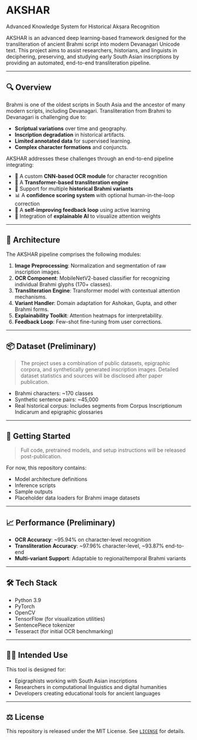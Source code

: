 # AKSHAR
Advanced Knowledge System for Historical Akṣara Recognition

AKSHAR is an advanced deep learning-based framework designed for the transliteration of ancient Brahmi script into modern Devanagari Unicode text. This project aims to assist researchers, historians, and linguists in deciphering, preserving, and studying early South Asian inscriptions by providing an automated, end-to-end transliteration pipeline.

---

## 🔍 Overview

Brahmi is one of the oldest scripts in South Asia and the ancestor of many modern scripts, including Devanagari. Transliteration from Brahmi to Devanagari is challenging due to:

- **Scriptual variations** over time and geography.
- **Inscription degradation** in historical artifacts.
- **Limited annotated data** for supervised learning.
- **Complex character formations** and conjuncts.

AKSHAR addresses these challenges through an end-to-end pipeline integrating:

- 🧠 A custom **CNN-based OCR module** for character recognition  
- 🔁 A **Transformer-based transliteration engine**  
- 🧪 Support for multiple **historical Brahmi variants**  
- 📊 A **confidence scoring system** with optional human-in-the-loop correction  
- 🧬 A **self-improving feedback loop** using active learning  
- 🧯 Integration of **explainable AI** to visualize attention weights  

---

## 🧱 Architecture

The AKSHAR pipeline comprises the following modules:

1. **Image Preprocessing**: Normalization and segmentation of raw inscription images.
2. **OCR Component**: MobileNetV2-based classifier for recognizing individual Brahmi glyphs (170+ classes).
3. **Transliteration Engine**: Transformer model with contextual attention mechanisms.
4. **Variant Handler**: Domain adaptation for Ashokan, Gupta, and other Brahmi forms.
5. **Explainability Toolkit**: Attention heatmaps for interpretability.
6. **Feedback Loop**: Few-shot fine-tuning from user corrections.

---

## 📦 Dataset (Preliminary)

> The project uses a combination of public datasets, epigraphic corpora, and synthetically generated inscription images. Detailed dataset statistics and sources will be disclosed after paper publication.

- Brahmi characters: ~170 classes
- Synthetic sentence pairs: ~45,000
- Real historical corpus: Includes segments from Corpus Inscriptionum Indicarum and epigraphic glossaries

---

## 🚀 Getting Started

> Full code, pretrained models, and setup instructions will be released post-publication.

For now, this repository contains:
- Model architecture definitions
- Inference scripts
- Sample outputs
- Placeholder data loaders for Brahmi image datasets

---

## 📈 Performance (Preliminary)

- **OCR Accuracy**: ~95.94% on character-level recognition  
- **Transliteration Accuracy**: ~97.96% character-level, ~93.87% end-to-end  
- **Multi-variant Support**: Adaptable to regional/temporal Brahmi variants

---

## 🛠️ Tech Stack

- Python 3.9
- PyTorch
- OpenCV
- TensorFlow (for visualization utilities)
- SentencePiece tokenizer
- Tesseract (for initial OCR benchmarking)

---

## 👨‍🔬 Intended Use

This tool is designed for:

- Epigraphists working with South Asian inscriptions
- Researchers in computational linguistics and digital humanities
- Developers creating educational tools for ancient languages

---

## ⚖️ License

This repository is released under the MIT License. See [`LICENSE`](./LICENSE) for details.

